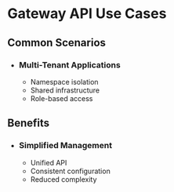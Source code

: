 # Gateway API Use Cases

<v-click>

## Common Scenarios

- ### Multi-Tenant Applications
  - Namespace isolation
  - Shared infrastructure
  - Role-based access

</v-click>

<v-click>

## Benefits

- ### Simplified Management
  - Unified API
  - Consistent configuration
  - Reduced complexity

</v-click>
